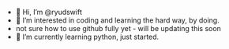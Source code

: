 - 👋 Hi, I’m @ryudswift
- 👀 I’m interested in coding and learning the hard way, by doing.
- not sure how to use github fully yet - will be updating this soon
- 🌱 I’m currently learning python, just started.   

<!---
ryudswift/ryudswift is a ✨ special ✨ repository because its `README.md` (this file) appears on your GitHub profile.
You can click the Preview link to take a look at your changes.
--->
